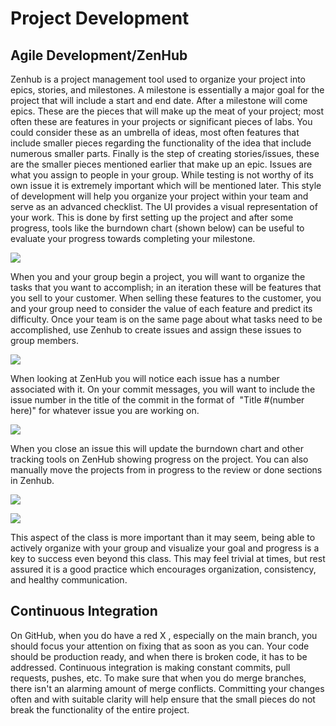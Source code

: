 # Project Development

## Agile Development/ZenHub

Zenhub is a project management tool used to organize your project into epics, stories, and milestones. A milestone is essentially a major goal for the project that will include a start and end date. After a milestone will come epics. These are the pieces that will make up the meat of your project; most often these are features in your projects or significant pieces of labs. You could consider these as an umbrella of ideas, most often features that include smaller pieces regarding the functionality of the idea that include numerous smaller parts. Finally is the step of creating stories/issues, these are the smaller pieces mentioned earlier that make up an epic. Issues are what you assign to people in your group. While testing is not worthy of its own issue it is extremely important which will be mentioned later. This style of development will help you organize your project within your team and serve as an advanced checklist. The UI provides a visual representation of your work. This is done by first setting up the project and after some progress, tools like the burndown chart (shown below) can be useful to evaluate your progress towards completing your milestone. 

![](https://lh4.googleusercontent.com/15ys6f8_cm3Q3tRV-_N-_p5mXZk9TYBfcJT5VtC0QuH-ChQX2wdzqFOfnNPAr6-dq5QmeejmkF2diW0F04C3An2Et0C3p1XzSqD2ZFvbzBGQyKLGdWoDgetn2oizFfTiWFcOPNcA)

When you and your group begin a project, you will want to organize the tasks that you want to accomplish; in an iteration these will be features that you sell to your customer. When selling these features to the customer, you and your group need to consider the value of each feature and predict its difficulty. Once your team is on the same page about what tasks need to be accomplished, use Zenhub to create issues and assign these issues to group members. 

![](https://lh5.googleusercontent.com/DkFc7V_blGNUFTu7KFwm5H_fjJyHx5ghhzP4YtwBbZNUNA41iQ5wYaOf-XOu9rDVtLpc0FVpZZ2KzSTmbogQY8Vp-CA10I3li_Dm1iDm24q-NnKhKpOMOh1_s2wLVFuYp8kQGA31)

When looking at ZenHub you will notice each issue has a number associated with it. On your commit messages, you will want to include the issue number in the title of the commit in the format of  "Title #(number here)" for whatever issue you are working on. 

![](https://lh6.googleusercontent.com/StvYAW4juYETDjyDWs8ToDltHATx8226r1A1JJ4XYacKyodgTIdPhrS7WJxyikVYJYiYlmcgXEfeR9ljwcGeC9RKq_dSHxhiXfM_IU99CdvjlF3MTSK_gL2nJG2IFQjlB7rkkJQj)

When you close an issue this will update the burndown chart and other tracking tools on ZenHub showing progress on the project. You can also manually move the projects from in progress to the review or done sections in Zenhub.

![](https://lh3.googleusercontent.com/CFUs7alamdV02w-YOiu5DP3lKg53pc5TY9h2hTXv-vT_YrSEq9FAO8e7bkZL__6pge6iGj3_ep9d6kItXwK9eTisUtFDIM2QmpVN7Q2edUCHlqSeuYe7PYctC7nyao6k0bSnzeXQ)

![](https://lh4.googleusercontent.com/1zqQjrnlnL0m-Mj7HCe6S25HofSw1cPRB0c_iiNSkyt5M0XpaJAZQBaxMHDCOfGcqsd7SLtW-MWSX_j8WFoVwQQt_IsUzOfA4KGLqE2gtfgga34tgHzXzSCHNzzsvw0fCrGZ5Jg9)

This aspect of the class is more important than it may seem, being able to actively organize with your group and visualize your goal and progress is a key to success even beyond this class. This may feel trivial at times, but rest assured it is a good practice which encourages organization, consistency, and healthy communication.

## Continuous Integration

On GitHub, when you do have a red X , especially on the main branch, you should focus your attention on fixing that as soon as you can. Your code should be production ready, and when there is broken code, it has to be addressed. Continuous integration is making constant commits, pull requests, pushes, etc. To make sure that when you do merge branches, there isn't an alarming amount of merge conflicts. Committing your changes often and with suitable clarity will help ensure that the small pieces do not break the functionality of the entire project.